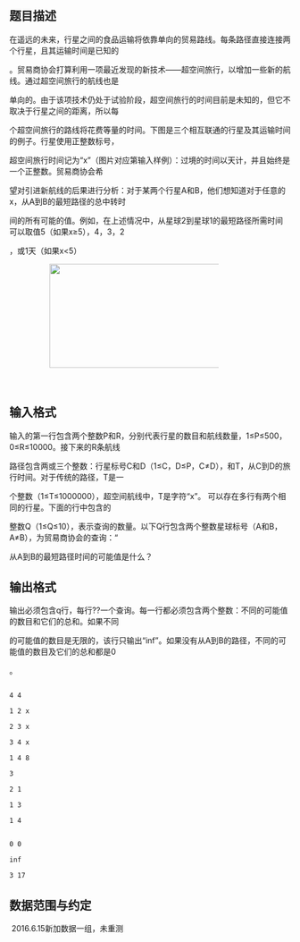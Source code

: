 ## 题目描述

<div>
 <div>
  在遥远的未来，行星之间的食品运输将依靠单向的贸易路线。每条路径直接连接两个行星，且其运输时间是已知的
 </div>
 <div>
  。贸易商协会打算利用一项最近发现的新技术——超空间旅行，以增加一些新的航线。通过超空间旅行的航线也是
 </div>
 <div>
  单向的。由于该项技术仍处于试验阶段，超空间旅行的时间目前是未知的，但它不取决于行星之间的距离，所以每
 </div>
 <div>
  个超空间旅行的路线将花费等量的时间。下图是三个相互联通的行星及其运输时间的例子。行星使用正整数标号，
 </div>
 <div>
  超空间旅行时间记为“x”（图片对应第输入样例）：过境的时间以天计，并且始终是一个正整数。贸易商协会希
 </div>
 <div>
  望对引进新航线的后果进行分析：对于某两个行星A和B，他们想知道对于任意的x，从A到B的最短路径的总中转时
 </div>
 <div>
  间的所有可能的值。例如，在上述情况中，从星球2到星球1的最短路径所需时间可以取值5（如果x≥5），4，3，2
 </div>
 <div>
  ，或1天（如果x<5）
 </div>
</div>
<p class="MsoNormal" align="left" style="text-indent: 27pt; "><img src="https://s2.loli.net/2023/08/15/QEhsSKAPkolJ3N7.png" width="339" height="186" alt=""></p>
<p class="MsoNormal" align="left" style="text-indent: 27pt; "></p>
<p class="MsoNormal"><span style="font-size: medium; "><span lang="EN-US"> </span></span></p>
<p class="MsoNormal" align="left" style="text-indent: 27pt; "></p>

## 输入格式

<div>
 输入的第一行包含两个整数P和R，分别代表行星的数目和航线数量，1≤P≤500，0≤R≤10000。接下来的R条航线
</div>
<div>
 路径包含两或三个整数：行星标号C和D（1≤C，D≤P，C≠D），和T，从C到D的旅行时间。对于传统的路径，T是一
</div>
<div>
 个整数（1≤T≤1000000），超空间航线中，T是字符“x”。 可以存在多行有两个相同的行星。下面的行中包含的
</div>
<div>
 整数Q（1≤Q≤10），表示查询的数量。以下Q行包含两个整数星球标号（A和B，A≠B），为贸易商协会的查询：“
</div>
<div>
 从A到B的最短路径时间的可能值是什么？
</div>
<div>
 <p class="MsoNormal" align="left" style="text-indent: 27pt; "></p>
 <p class="MsoNormal"></p>
</div>
<div></div>

## 输出格式

<div>
 输出必须包含q行，每行??一个查询。每一行都必须包含两个整数：不同的可能值的数目和它们的总和。如果不同
</div>
<div>
 的可能值的数目是无限的，该行只输出“inf”。如果没有从A到B的路径，不同的可能值的数目及它们的总和都是0
</div>
<div>
 。
</div>
<div>
 <p class="MsoNormal" align="left" style="text-indent: 27pt; "></p>
 <p class="MsoNormal"></p>
</div>
<div></div>

```input1
4 4
1 2 x
2 3 x
3 4 x
1 4 8
3
2 1
1 3
1 4
```
```output1
0 0
inf
3 17
```
## 数据范围与约定

<p> 2016.6.15新加数据一组，未重测</p>

